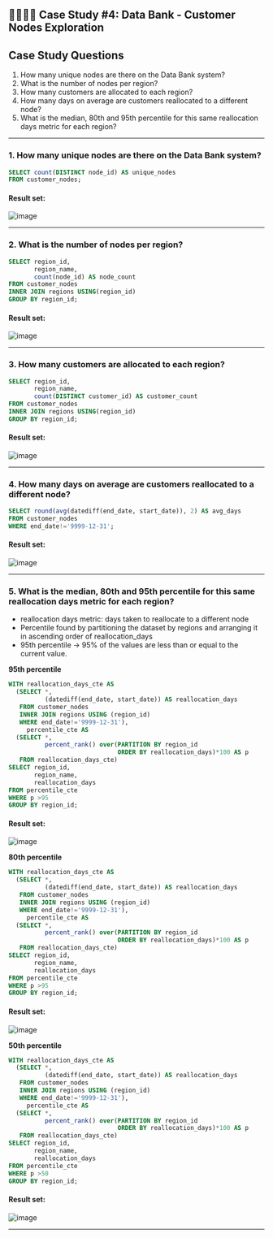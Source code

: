 ## :technologist::woman_technologist: Case Study #4: Data Bank - Customer Nodes Exploration

## Case Study Questions

1. How many unique nodes are there on the Data Bank system?
2. What is the number of nodes per region?
3. How many customers are allocated to each region?
4. How many days on average are customers reallocated to a different node?
5. What is the median, 80th and 95th percentile for this same reallocation days metric for each region?

***

###  1. How many unique nodes are there on the Data Bank system?

```sql
SELECT count(DISTINCT node_id) AS unique_nodes
FROM customer_nodes;
``` 
	
#### Result set:
![image](https://user-images.githubusercontent.com/77529445/165895245-c6b15626-c023-4d1a-9aaa-43cf8d3f1878.png)

***

###  2. What is the number of nodes per region?

```sql
SELECT region_id,
       region_name,
       count(node_id) AS node_count
FROM customer_nodes
INNER JOIN regions USING(region_id)
GROUP BY region_id;
``` 
	
#### Result set:
![image](https://user-images.githubusercontent.com/77529445/165895305-a8e9c09d-b2ea-4377-9f5f-a9d14c7d14e8.png)

***

###  3. How many customers are allocated to each region?

```sql
SELECT region_id,
       region_name,
       count(DISTINCT customer_id) AS customer_count
FROM customer_nodes
INNER JOIN regions USING(region_id)
GROUP BY region_id;
``` 
	
#### Result set:
![image](https://user-images.githubusercontent.com/77529445/165895370-9639af80-4f0b-45c7-8063-6faa3beafc55.png)

***

###  4. How many days on average are customers reallocated to a different node?

```sql
SELECT round(avg(datediff(end_date, start_date)), 2) AS avg_days
FROM customer_nodes
WHERE end_date!='9999-12-31';
``` 
	
#### Result set:
![image](https://user-images.githubusercontent.com/77529445/165895454-321fad36-bd71-442f-a7a3-ab99e8749151.png)

***

###  5. What is the median, 80th and 95th percentile for this same reallocation days metric for each region?
- reallocation days metric: days taken to reallocate to a different node
- Percentile found by partitioning the dataset by regions and arranging it in ascending order of reallocation_days
- 95th percentile -> 95% of the values are less than or equal to the current value.


**95th percentile**
```sql
WITH reallocation_days_cte AS
  (SELECT *,
          (datediff(end_date, start_date)) AS reallocation_days
   FROM customer_nodes
   INNER JOIN regions USING (region_id)
   WHERE end_date!='9999-12-31'),
     percentile_cte AS
  (SELECT *,
          percent_rank() over(PARTITION BY region_id
                              ORDER BY reallocation_days)*100 AS p
   FROM reallocation_days_cte)
SELECT region_id,
       region_name,
       reallocation_days
FROM percentile_cte
WHERE p >95
GROUP BY region_id;
``` 
	
#### Result set:
![image](https://user-images.githubusercontent.com/77529445/167305418-be293295-3379-4f88-ad26-4324832d04ff.png)


**80th percentile**
```sql
WITH reallocation_days_cte AS
  (SELECT *,
          (datediff(end_date, start_date)) AS reallocation_days
   FROM customer_nodes
   INNER JOIN regions USING (region_id)
   WHERE end_date!='9999-12-31'),
     percentile_cte AS
  (SELECT *,
          percent_rank() over(PARTITION BY region_id
                              ORDER BY reallocation_days)*100 AS p
   FROM reallocation_days_cte)
SELECT region_id,
       region_name,
       reallocation_days
FROM percentile_cte
WHERE p >95
GROUP BY region_id;
``` 
	
#### Result set:
![image](https://user-images.githubusercontent.com/77529445/167305462-ed0ae44f-14a8-497a-8a77-275784464e6b.png)


**50th percentile**
```sql
WITH reallocation_days_cte AS
  (SELECT *,
          (datediff(end_date, start_date)) AS reallocation_days
   FROM customer_nodes
   INNER JOIN regions USING (region_id)
   WHERE end_date!='9999-12-31'),
     percentile_cte AS
  (SELECT *,
          percent_rank() over(PARTITION BY region_id
                              ORDER BY reallocation_days)*100 AS p
   FROM reallocation_days_cte)
SELECT region_id,
       region_name,
       reallocation_days
FROM percentile_cte
WHERE p >50
GROUP BY region_id;
``` 
	
#### Result set:
![image](https://user-images.githubusercontent.com/77529445/167305484-9721af81-a887-4e64-9b1a-81e41862d323.png)


***
